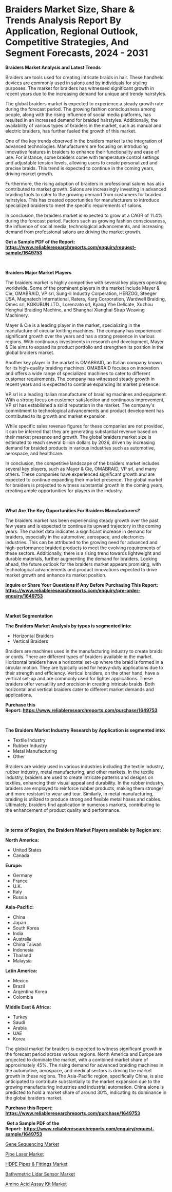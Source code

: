<p><h1>Braiders Market Size, Share & Trends Analysis Report By Application, Regional Outlook, Competitive Strategies, And Segment Forecasts, 2024 - 2031</h1></p><p><strong>Braiders Market Analysis and Latest Trends</strong></p>
<p><p>Braiders are tools used for creating intricate braids in hair. These handheld devices are commonly used in salons and by individuals for styling purposes. The market for braiders has witnessed significant growth in recent years due to the increasing demand for unique and trendy hairstyles.</p><p>The global braiders market is expected to experience a steady growth rate during the forecast period. The growing fashion consciousness among people, along with the rising influence of social media platforms, has resulted in an increased demand for braided hairstyles. Additionally, the availability of various types of braiders in the market, such as manual and electric braiders, has further fueled the growth of this market.</p><p>One of the key trends observed in the braiders market is the integration of advanced technologies. Manufacturers are focusing on introducing innovative features in braiders to enhance their functionality and ease of use. For instance, some braiders come with temperature control settings and adjustable tension levels, allowing users to create personalized and precise braids. This trend is expected to continue in the coming years, driving market growth.</p><p>Furthermore, the rising adoption of braiders in professional salons has also contributed to market growth. Salons are increasingly investing in advanced braiding tools to cater to the growing demand from customers for braided hairstyles. This has created opportunities for manufacturers to introduce specialized braiders to meet the specific requirements of salons.</p><p>In conclusion, the braiders market is expected to grow at a CAGR of 11.4% during the forecast period. Factors such as growing fashion consciousness, the influence of social media, technological advancements, and increasing demand from professional salons are driving the market growth.</p></p>
<p><strong>Get a Sample PDF of the Report:&nbsp; <a href="https://www.reliableresearchreports.com/enquiry/request-sample/1649753">https://www.reliableresearchreports.com/enquiry/request-sample/1649753</a></strong></p>
<p>&nbsp;</p>
<p><strong>Braiders Major Market Players</strong></p>
<p><p>The braiders market is highly competitive with several key players operating worldwide. Some of the prominent players in the market include Mayer & Cie, OMABRAID, VP srl, Sung-il Industry Corperation, HERZOG, Steeger USA, Magnatech International, Ratera, Karg Corporation, Wardwell Braiding, Omec srl, KOKUBUN LTD., Lorenzato srl, Kyang Yhe Delicate, Xuzhou Henghui Braiding Machine, and Shanghai Xianghai Strap Weaving Machinery. </p><p>Mayer & Cie is a leading player in the market, specializing in the manufacture of circular knitting machines. The company has experienced significant growth over the years and has a strong presence in various regions. With continuous investments in research and development, Mayer & Cie aims to expand its product portfolio and strengthen its position in the global braiders market.</p><p>Another key player in the market is OMABRAID, an Italian company known for its high-quality braiding machines. OMABRAID focuses on innovation and offers a wide range of specialized machines to cater to different customer requirements. The company has witnessed steady growth in recent years and is expected to continue expanding its market presence.</p><p>VP srl is a leading Italian manufacturer of braiding machines and equipment. With a strong focus on customer satisfaction and continuous improvement, VP srl has established a solid reputation in the market. The company's commitment to technological advancements and product development has contributed to its growth and market expansion.</p><p>While specific sales revenue figures for these companies are not provided, it can be inferred that they are generating substantial revenue based on their market presence and growth. The global braiders market size is estimated to reach several billion dollars by 2026, driven by increasing demand for braided products in various industries such as automotive, aerospace, and healthcare.</p><p>In conclusion, the competitive landscape of the braiders market includes several key players, such as Mayer & Cie, OMABRAID, VP srl, and many others. These companies have experienced significant growth and are expected to continue expanding their market presence. The global market for braiders is projected to witness substantial growth in the coming years, creating ample opportunities for players in the industry.</p></p>
<p>&nbsp;</p>
<p><strong>What Are The Key Opportunities For Braiders Manufacturers?</strong></p>
<p><p>The braiders market has been experiencing steady growth over the past few years and is expected to continue its upward trajectory in the coming years. The market data indicates a significant increase in demand for braiders, especially in the automotive, aerospace, and electronics industries. This can be attributed to the growing need for advanced and high-performance braided products to meet the evolving requirements of these sectors. Additionally, there is a rising trend towards lightweight and durable materials, further augmenting the demand for braiders. Looking ahead, the future outlook for the braiders market appears promising, with technological advancements and product innovations expected to drive market growth and enhance its market position.</p></p>
<p><strong>Inquire or Share Your Questions If Any Before Purchasing This Report: <a href="https://www.reliableresearchreports.com/enquiry/pre-order-enquiry/1649753">https://www.reliableresearchreports.com/enquiry/pre-order-enquiry/1649753</a></strong></p>
<p>&nbsp;</p>
<p><strong>Market Segmentation</strong></p>
<p><strong>The Braiders Market Analysis by types is segmented into:</strong></p>
<p><ul><li>Horizontal Braiders</li><li>Vertical Braiders</li></ul></p>
<p><p>Braiders are machines used in the manufacturing industry to create braids or cords. There are different types of braiders available in the market. Horizontal braiders have a horizontal set-up where the braid is formed in a circular motion. They are typically used for heavy-duty applications due to their strength and efficiency. Vertical braiders, on the other hand, have a vertical set-up and are commonly used for lighter applications. These braiders offer versatility and precision in creating intricate braids. Both horizontal and vertical braiders cater to different market demands and applications.</p></p>
<p><strong>Purchase this Report:&nbsp;<a href="https://www.reliableresearchreports.com/purchase/1649753">https://www.reliableresearchreports.com/purchase/1649753</a></strong></p>
<p>&nbsp;</p>
<p><strong>The Braiders Market Industry Research by Application is segmented into:</strong></p>
<p><ul><li>Textile Industry</li><li>Rubber Industry</li><li>Metal Manufacturing</li><li>Other</li></ul></p>
<p><p>Braiders are widely used in various industries including the textile industry, rubber industry, metal manufacturing, and other markets. In the textile industry, braiders are used to create intricate patterns and designs on textiles, enhancing their visual appeal and durability. In the rubber industry, braiders are employed to reinforce rubber products, making them stronger and more resistant to wear and tear. Similarly, in metal manufacturing, braiding is utilized to produce strong and flexible metal hoses and cables. Ultimately, braiders find application in numerous markets, contributing to the enhancement of product quality and performance.</p></p>
<p>&nbsp;</p>
<p><strong>In terms of Region, the Braiders Market Players available by Region are:</strong></p>
<p>
    <p> <strong> North America: </strong>
        <ul>
            <li>United States</li>
            <li>Canada</li>
        </ul>
        </p> 
    <p> <strong> Europe: </strong>
        <ul>
            <li>Germany</li>
            <li>France</li>
            <li>U.K.</li>
            <li>Italy</li>
            <li>Russia</li>
        </ul>
        </p> 
    <p> <strong> Asia-Pacific: </strong>
        <ul>
            <li>China</li>
            <li>Japan</li>
            <li>South Korea</li>
            <li>India</li>
            <li>Australia</li>
            <li>China Taiwan</li>
            <li>Indonesia</li>
            <li>Thailand</li>
            <li>Malaysia</li>
        </ul>
        </p> 
    <p> <strong> Latin America: </strong>
        <ul>
            <li>Mexico</li>
            <li>Brazil</li>
            <li>Argentina Korea</li>
            <li>Colombia</li>
        </ul>
        </p> 
    <p> <strong> Middle East & Africa: </strong>
        <ul>
            <li>Turkey</li>
            <li>Saudi</li>
            <li>Arabia</li>
            <li>UAE</li>
            <li>Korea</li>
        </ul>
    </p>
    </p>
<p><p>The global market for braiders is expected to witness significant growth in the forecast period across various regions. North America and Europe are projected to dominate the market, with a combined market share of approximately 45%. The rising demand for advanced braiding machines in the automotive, aerospace, and medical sectors is driving the market growth in these regions. The Asia-Pacific region, specifically China, is also anticipated to contribute substantially to the market expansion due to the growing manufacturing industries and industrial automation. China alone is predicted to hold a market share of around 30%, indicating its dominance in the global braiders market.</p></p>
<p><strong>Purchase this Report: <a href="https://www.reliableresearchreports.com/purchase/1649753">https://www.reliableresearchreports.com/purchase/1649753</a></strong></p>
<p>&nbsp;<strong>Get a Sample PDF of the Report:&nbsp;&nbsp;<a href="https://www.reliableresearchreports.com/enquiry/request-sample/1649753">https://www.reliableresearchreports.com/enquiry/request-sample/1649753</a></strong></p>
<p><strong></strong></p>
<p><p><a href="https://medium.com/@tiffanytran1905/gene-sequencing-market-furnishes-information-on-market-share-market-trends-and-market-growth-77cdde873e51">Gene Sequencing Market</a></p><p><a href="https://github.com/kuntayevaz/Market-Research-Report-List-2/blob/main/pipe-laser-market.md">Pipe Laser Market</a></p><p><a href="https://medium.com/@tiffanytran1905/hdpe-pipes-amp-fittings-market-exploring-market-share-market-trends-and-future-growth-575e410203f7">HDPE Pipes & Fittings Market</a></p><p><a href="https://github.com/Krish2023na/Market-Research-Report-List-2/blob/main/bathymetric-lidar-sensor-market.md">Bathymetric Lidar Sensor Market</a></p><p><a href="https://medium.com/@tiffanytran1905/amino-acid-assay-kit-market-outlook-industry-overview-and-forecast-2023-to-2030-219f8ff949ac">Amino Acid Assay Kit Market</a></p></p>